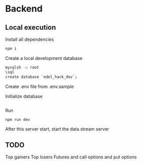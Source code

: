 # Backend

## Local execution

Install all dependencies

```bash
npm i
```

Create a local development database

```bash
mysqlsh -u root
\sql
create database `edel_hack_dev`;
```

Create .env file from .env.sample

Initialize database

```bash

```

Run

```bash
npm run dev
```

After this server start, start the data stream server

## TODO

Top gainers
Top losers
Futures and call options and put options
